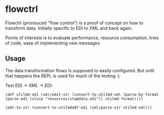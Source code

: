 # flowctrl

Flowctrl (pronouced "flow control") is a proof of concept on how to transform data.
Initially specific to EDI to XML and back again.

Points of interests is to evaluate performance, resource consumption, lines of code, ease of implementing new messages.

## Usage

The data transformation flows is supposed to easily configured. But until that happens the REPL is used for much of the testing :)

Test EDI -> XML -> EDI:

    (def utilmd-xml (xml/emit-str (convert-to-utilmd-xml (parse-by-format (parse-edi (slurp "resources/stamdata.edi")) utilmd-format))))
    
    (edi-to-str (convert-to-utilmde07-edi (xml/parse-str utilmd-xml)))
